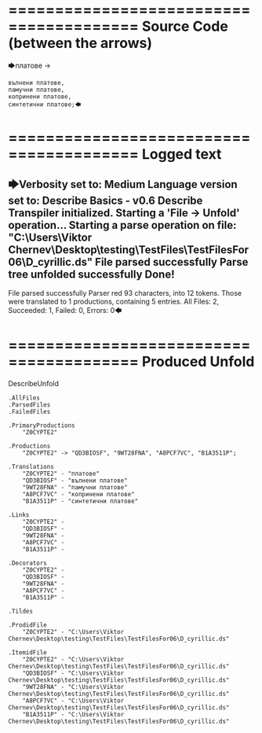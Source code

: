 ========================================
Source Code (between the arrows)
========================================

🡆платове ->

	вълнени платове,
	памучни платове,
	копринени платове,
	синтетични платове;🡄

========================================
Logged text
========================================

🡆Verbosity set to: Medium
Language version set to: Describe Basics - v0.6
Describe Transpiler initialized.
Starting a 'File -> Unfold' operation...
Starting a parse operation on file: "C:\Users\Viktor Chernev\Desktop\testing\TestFiles\TestFilesFor06\D_cyrillic.ds"
File parsed successfully
Parse tree unfolded successfully
Done!
------------------------
File parsed successfully
Parser red 93 characters, into 12 tokens.
Those were translated to 1 productions, containing 5 entries.
All Files: 2, Succeeded: 1, Failed: 0, Errors: 0🡄

========================================
Produced Unfold
========================================

DescribeUnfold

    .AllFiles
    .ParsedFiles
    .FailedFiles

    .PrimaryProductions
        "Z0CYPTE2" 

    .Productions
        "Z0CYPTE2" -> "QD3BIOSF", "9WT28FNA", "A8PCF7VC", "B1A3511P";

    .Translations
        "Z0CYPTE2" - "платове"
        "QD3BIOSF" - "вълнени платове"
        "9WT28FNA" - "памучни платове"
        "A8PCF7VC" - "копринени платове"
        "B1A3511P" - "синтетични платове"

    .Links
        "Z0CYPTE2" - 
        "QD3BIOSF" - 
        "9WT28FNA" - 
        "A8PCF7VC" - 
        "B1A3511P" - 

    .Decorators
        "Z0CYPTE2" - 
        "QD3BIOSF" - 
        "9WT28FNA" - 
        "A8PCF7VC" - 
        "B1A3511P" - 

    .Tildes

    .ProdidFile
        "Z0CYPTE2" - "C:\Users\Viktor Chernev\Desktop\testing\TestFiles\TestFilesFor06\D_cyrillic.ds"

    .ItemidFile
        "Z0CYPTE2" - "C:\Users\Viktor Chernev\Desktop\testing\TestFiles\TestFilesFor06\D_cyrillic.ds"
        "QD3BIOSF" - "C:\Users\Viktor Chernev\Desktop\testing\TestFiles\TestFilesFor06\D_cyrillic.ds"
        "9WT28FNA" - "C:\Users\Viktor Chernev\Desktop\testing\TestFiles\TestFilesFor06\D_cyrillic.ds"
        "A8PCF7VC" - "C:\Users\Viktor Chernev\Desktop\testing\TestFiles\TestFilesFor06\D_cyrillic.ds"
        "B1A3511P" - "C:\Users\Viktor Chernev\Desktop\testing\TestFiles\TestFilesFor06\D_cyrillic.ds"

